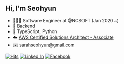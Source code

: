 ## Hi, I'm Seohyun

- 👩🏻‍💻 Software Engineer at @NCSOFT (Jan 2020 ~)
- 🚀 Backend
- 💙 TypeScript, Python
- ☁️ [AWS Certified Solutions Architect - Associate](https://www.youracclaim.com/badges/16fc3c0d-8904-4a68-88e6-3b57e50a7cf9/public_url)
- ✉️ sarahseohyun@gmail.com

[![Hits](https://hits.seeyoufarm.com/api/count/incr/badge.svg?url=https%3A%2F%2Fgithub.com%2Fseohyun0120%2Fhit-counter)](https://hits.seeyoufarm.com)
[![Linked In](https://img.shields.io/badge/-Linked%20In-blue?style=flat-square&logo=LinkedIn&logoColor=white)](https://www.linkedin.com/in/seohyunyoon/)
[![Facebook](https://img.shields.io/badge/facebook-1877f2?style=flat-square&logo=facebook&logoColor=white)](https://www.facebook.com/Yoonseohyun/)
